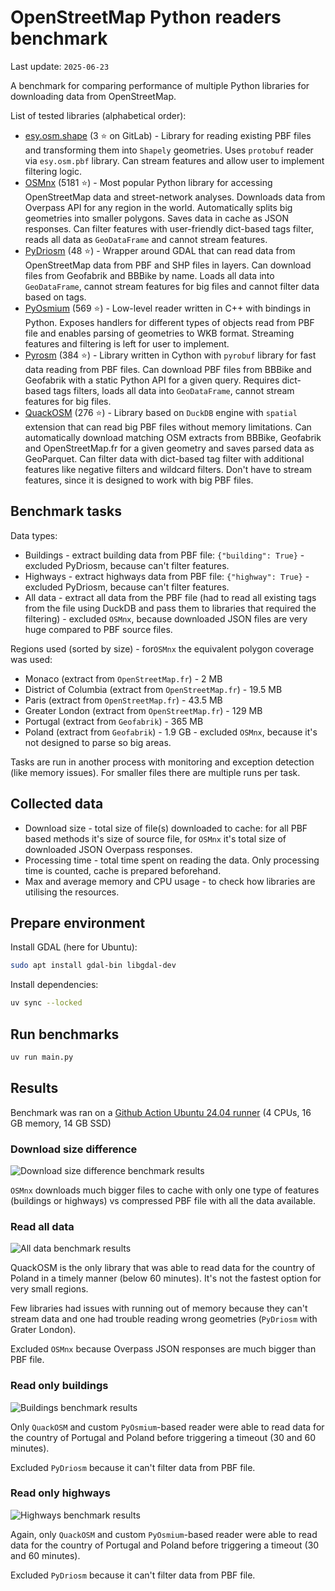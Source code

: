 # OpenStreetMap Python readers benchmark

Last update: `2025-06-23`

A benchmark for comparing performance of multiple Python libraries for downloading data from OpenStreetMap.

List of tested libraries (alphabetical order):

- [esy.osm.shape](https://gitlab.com/dlr-ve-esy/esy-osm-shape) (3 ⭐ on GitLab) - Library for reading existing PBF files and transforming them into `Shapely` geometries. Uses `protobuf` reader via `esy.osm.pbf` library. Can stream features and allow user to implement filtering logic.
- [OSMnx](https://github.com/gboeing/osmnx) (5181 ⭐) - Most popular Python library for accessing OpenStreetMap data and street-network analyses. Downloads data from Overpass API for any region in the world. Automatically splits big geometries into smaller polygons. Saves data in cache as JSON responses. Can filter features with user-friendly dict-based tags filter, reads all data as `GeoDataFrame` and cannot stream features.
- [PyDriosm](https://github.com/mikeqfu/pydriosm) (48 ⭐) - Wrapper around GDAL that can read data from OpenStreetMap data from PBF and SHP files in layers. Can download files from Geofabrik and BBBike by name. Loads all data into `GeoDataFrame`, cannot stream features for big files and cannot filter data based on tags.
- [PyOsmium](https://github.com/osmcode/pyosmium) (569 ⭐) - Low-level reader written in C++ with bindings in Python. Exposes handlers for different types of objects read from PBF file and enables parsing of geometries to WKB format. Streaming features and filtering is left for user to implement.
- [Pyrosm](https://github.com/pyrosm/pyrosm) (384 ⭐) - Library written in Cython with `pyrobuf` library for fast data reading from PBF files. Can download PBF files from BBBike and Geofabrik with a static Python API for a given query. Requires dict-based tags filters, loads all data into `GeoDataFrame`, cannot stream features for big files.
- [QuackOSM](https://github.com/kraina-ai/quackosm) (276 ⭐) - Library based on `DuckDB` engine with `spatial` extension that can read big PBF files without memory limitations. Can automatically download matching OSM extracts from BBBike, Geofabrik and OpenStreetMap.fr for a given geometry and saves parsed data as GeoParquet. Can filter data with dict-based tag filter with additional features like negative filters and wildcard filters. Don't have to stream features, since it is designed to work with big PBF files.

## Benchmark tasks

Data types:
- Buildings - extract building data from PBF file: `{"building": True}` - excluded PyDriosm, because can't filter features.
- Highways - extract highways data from PBF file: `{"highway": True}` - excluded PyDriosm, because can't filter features.
- All data - extract all data from the PBF file (had to read all existing tags from the file using DuckDB and pass them to libraries that required the filtering) - excluded `OSMnx`, because downloaded JSON files are very huge compared to PBF source files.

Regions used (sorted by size) - for`OSMnx` the equivalent polygon coverage was used:
- Monaco (extract from `OpenStreetMap.fr`) - 2 MB
- District of Columbia (extract from `OpenStreetMap.fr`) - 19.5 MB
- Paris (extract from `OpenStreetMap.fr`) - 43.5 MB
- Greater London (extract from `OpenStreetMap.fr`) - 129 MB
- Portugal (extract from `Geofabrik`) - 365 MB
- Poland (extract from `Geofabrik`) - 1.9 GB - excluded `OSMnx`, because it's not designed to parse so big areas.

Tasks are run in another process with monitoring and exception detection (like memory issues). For smaller files there are multiple runs per task.

## Collected data

- Download size - total size of file(s) downloaded to cache: for all PBF based methods it's size of source file, for `OSMnx` it's total size of downloaded JSON Overpass responses.
- Processing time - total time spent on reading the data. Only processing time is counted, cache is prepared beforehand.
- Max and average memory and CPU usage - to check how libraries are utilising the resources.

## Prepare environment

Install GDAL (here for Ubuntu):
```bash
sudo apt install gdal-bin libgdal-dev
```

Install dependencies:
```bash
uv sync --locked
```

## Run benchmarks
```bash
uv run main.py
```

## Results

Benchmark was ran on a [Github Action Ubuntu 24.04 runner](https://docs.github.com/en/actions/using-github-hosted-runners/using-github-hosted-runners/about-github-hosted-runners#standard-github-hosted-runners-for-public-repositories) (4 CPUs, 16 GB memory,	14 GB SSD)


### Download size difference

![Download size difference benchmark results](data_download_difference.png)

`OSMnx` downloads much bigger files to cache with only one type of features (buildings or highways) vs compressed PBF file with all the data available.

### Read all data

![All data benchmark results](benchmarking_all_data.png)

QuackOSM is the only library that was able to read data for the country of Poland in a timely manner (below 60 minutes). It's not the fastest option for very small regions.

Few libraries had issues with running out of memory because they can't stream data and one had trouble reading wrong geometries (`PyDriosm` with Grater London).

Excluded `OSMnx` because Overpass JSON responses are much bigger than PBF file.

### Read only buildings

![Buildings benchmark results](benchmarking_buildings.png)

Only `QuackOSM` and custom `PyOsmium`-based reader were able to read data for the country of Portugal and Poland before triggering a timeout (30 and 60 minutes).

Excluded `PyDriosm` because it can't filter data from PBF file.

### Read only highways

![Highways benchmark results](benchmarking_highways.png)

Again, only `QuackOSM` and custom `PyOsmium`-based reader were able to read data for the country of Portugal and Poland before triggering a timeout (30 and 60 minutes).

Excluded `PyDriosm` because it can't filter data from PBF file.
